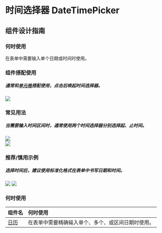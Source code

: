# 时间选择器 DateTimePicker

## 组件设计指南

### 何时使用

在表单中需要输入单个日期或时间时使用。

### 组件搭配使用

##### 通常和[单元格](./Cell)搭配使用，点击后唤起时间选择器。

 <div class="item">
   <img src="https://tdesign.gtimg.com/site/design/mobile-guide/date-time-picker/date-time-picker-1.png" />
 </div>

### 常见用法

##### 当需要输入时间区间时，通常使用两个时间选择器分别选择起、止时间。

 <div class="item">
    <img src="https://tdesign.gtimg.com/site/design/mobile-guide/date-time-picker/date-time-picker-2.png" />
 </div>

 <div class="item">
    <img src="https://tdesign.gtimg.com/site/design/mobile-guide/date-time-picker/date-time-picker-3.png" />
 </div>

### 推荐/慎用示例

##### 选择时间后，建议使用标准化格式在表单中书写日期和时间。

<div class="legend">
  <div class="item">
    <img src="https://tdesign.gtimg.com/site/design/mobile-guide/date-time-picker/date-time-picker-4.png" />
    <img class="tag" src="https://tdesign.gtimg.com/site/doc/good.png" />
  </div>
</div>


### 何时使用
| 组件名             | 何时使用                                           |
| :----------------- | :------------------------------------------------- |
| [日历](./Calendar) | 在表单中需要精确输入单个、多个、或区间日期时使用。 |
